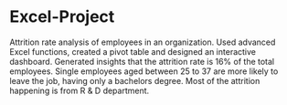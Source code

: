 # Excel-Project
 Attrition rate analysis of employees in an organization.
 Used advanced Excel functions, created a pivot table and designed an interactive dashboard.
 Generated insights that the attrition rate is 16% of the total employees. Single employees aged between 25 to 37 are more likely to leave the job, having only a bachelors 
 degree. Most of the attrition happening is from R & D department.
